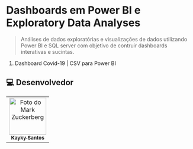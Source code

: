 # Dashboards em Power BI e Exploratory Data Analyses

> Análises de dados exploratórias e visualizações de dados utilizando Power BI e SQL server com objetivo de contruir dashboards interativas e sucintas.

1. Dashboard Covid-19 | CSV para Power BI

##  💻 Desenvolvedor


<table>
  <tr>
    <td align="center">
      <a href="#">
        <img src="https://avatars.githubusercontent.com/u/75142111?v=4" width="100px;" alt="Foto do Mark Zuckerberg"/><br>
        <sub>
          <b>Kayky Santos</b>
        </sub>
      </a>
    </td>
  </tr>
</table>
